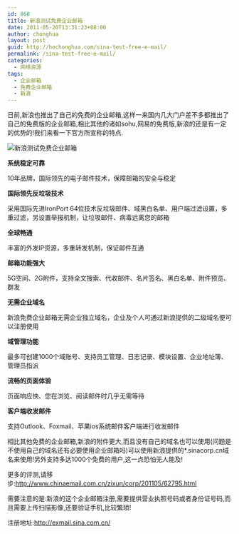 ```yaml
---
id: 868
title: 新浪测试免费企业邮箱
date: 2011-05-20T13:31:23+08:00
author: chonghua
layout: post
guid: http://hechonghua.com/sina-test-free-e-mail/
permalink: /sina-test-free-e-mail/
categories:
  - 网络资源
tags:
  - 企业邮箱
  - 免费企业邮箱
  - 新浪
---
```

日前,新浪也推出了自己的免费的企业邮箱,这样一来国内几大门户差不多都推出了自己的免费版的企业邮箱,相比其他的诸如sohu,网易的免费版,新浪的还是有一定的优势的!我们来看一下官方所宣称的特点.

<!--more--><img style="display: block; float: none; margin-left: auto; margin-right: auto" src="http://exmail.sina.com.cn/images/pic_free.jpg" / alt="新浪测试免费企业邮箱" > 

**系统稳定可靠**

10年品牌，国际领先的电子邮件技术，保障邮箱的安全与稳定

**国际领先反垃圾技术**

采用国际先进IronPort 64位技术反垃圾邮件、域黑白名单、用户端过滤设置，多重过滤，另设置举报机制，让垃圾邮件、病毒远离您的邮箱

**全球畅通**

丰富的外发IP资源，多重转发机制，保证邮件互通

**邮箱功能强大**

5G空间、2G附件，支持全文搜索、代收邮件、名片签名、黑白名单、附件预览、群发

**无需企业域名**

新浪免费企业邮箱无需企业独立域名，企业及个人可通过新浪提供的二级域名便可以注册使用

**域管理功能**

最多可创建1000个域账号、支持员工管理、日志记录、模块设置、企业地址簿、管理员指派

**流畅的页面体验**

页面响应快、您在浏览、阅读邮件时几乎无需等待

**客户端收发邮件**

支持Outlook、Foxmail、苹果ios系统邮件客户端进行收发邮件

相比其他免费的企业邮箱,新浪的附件更大,而且没有自己的域名也可以使用(问题是不使用自己的域名还有必要使用企业邮箱吗)可以使用新浪提供的*.sinacorp.cn域名来使用!另外支持多达1000个免费的用户,这一点恐怕无人能及!

更多的评测,请移步:<a title="http://www.chinaemail.com.cn/zixun/corp/201105/62795.html" href="http://www.chinaemail.com.cn/zixun/corp/201105/62795.html" target="_blank">http://www.chinaemail.com.cn/zixun/corp/201105/62795.html</a>

需要注意的是:新浪的这个企业邮箱注册,需要提供营业执照号码或者身份证号码,而且需要上传扫描影像,还要验证手机,比较繁琐!

注册地址:<a title="http://exmail.sina.com.cn/" href="http://exmail.sina.com.cn/" target="_blank">http://exmail.sina.com.cn/</a>